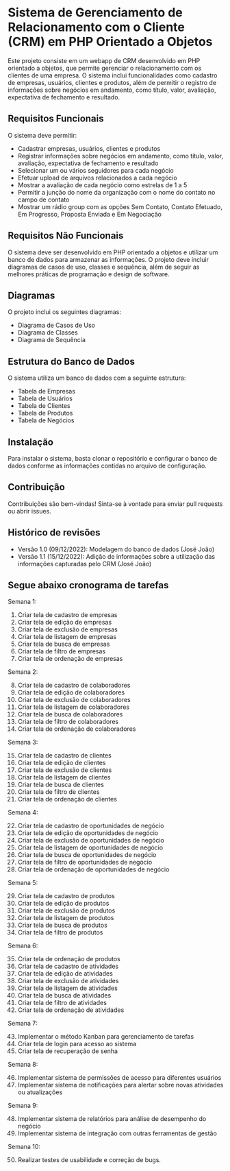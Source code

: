 # Sistema de Gerenciamento de Relacionamento com o Cliente (CRM) em PHP Orientado a Objetos

Este projeto consiste em um webapp de CRM desenvolvido em PHP orientado a objetos, que permite gerenciar o relacionamento com os clientes de uma empresa. O sistema inclui funcionalidades como cadastro de empresas, usuários, clientes e produtos, além de permitir o registro de informações sobre negócios em andamento, como título, valor, avaliação, expectativa de fechamento e resultado.

## Requisitos Funcionais

O sistema deve permitir:

- Cadastrar empresas, usuários, clientes e produtos
- Registrar informações sobre negócios em andamento, como título, valor, avaliação, expectativa de fechamento e resultado
- Selecionar um ou vários seguidores para cada negócio
- Efetuar upload de arquivos relacionados a cada negócio
- Mostrar a avaliação de cada negócio como estrelas de 1 a 5
- Permitir a junção do nome da organização com o nome do contato no campo de contato
- Mostrar um rádio group com as opções Sem Contato, Contato Efetuado, Em Progresso, Proposta Enviada e Em Negociação

## Requisitos Não Funcionais

O sistema deve ser desenvolvido em PHP orientado a objetos e utilizar um banco de dados para armazenar as informações. O projeto deve incluir diagramas de casos de uso, classes e sequência, além de seguir as melhores práticas de programação e design de software.

## Diagramas

O projeto inclui os seguintes diagramas:

- Diagrama de Casos de Uso
- Diagrama de Classes
- Diagrama de Sequência

## Estrutura do Banco de Dados

O sistema utiliza um banco de dados com a seguinte estrutura:

- Tabela de Empresas
- Tabela de Usuários
- Tabela de Clientes
- Tabela de Produtos
- Tabela de Negócios

## Instalação

Para instalar o sistema, basta clonar o repositório e configurar o banco de dados conforme as informações contidas no arquivo de configuração.

## Contribuição

Contribuições são bem-vindas! Sinta-se à vontade para enviar pull requests ou abrir issues.

## Histórico de revisões

- Versão 1.0 (09/12/2022): Modelagem do banco de dados (José João)
- Versão 1.1 (15/12/2022): Adição de informações sobre a utilização das informações capturadas pelo CRM (José João)

## Segue abaixo cronograma de tarefas

Semana 1:

1. Criar tela de cadastro de empresas
2. Criar tela de edição de empresas
3. Criar tela de exclusão de empresas
4. Criar tela de listagem de empresas
5. Criar tela de busca de empresas
6. Criar tela de filtro de empresas
7. Criar tela de ordenação de empresas

Semana 2:

8. Criar tela de cadastro de colaboradores
9. Criar tela de edição de colaboradores
10. Criar tela de exclusão de colaboradores
11. Criar tela de listagem de colaboradores
12. Criar tela de busca de colaboradores
13. Criar tela de filtro de colaboradores
14. Criar tela de ordenação de colaboradores

Semana 3:

15. Criar tela de cadastro de clientes
16. Criar tela de edição de clientes
17. Criar tela de exclusão de clientes
18. Criar tela de listagem de clientes
19. Criar tela de busca de clientes
20. Criar tela de filtro de clientes
21. Criar tela de ordenação de clientes

Semana 4:

22. Criar tela de cadastro de oportunidades de negócio
23. Criar tela de edição de oportunidades de negócio
24. Criar tela de exclusão de oportunidades de negócio
25. Criar tela de listagem de oportunidades de negócio
26. Criar tela de busca de oportunidades de negócio
27. Criar tela de filtro de oportunidades de negócio
28. Criar tela de ordenação de oportunidades de negócio

Semana 5:

29. Criar tela de cadastro de produtos
30. Criar tela de edição de produtos
31. Criar tela de exclusão de produtos
32. Criar tela de listagem de produtos
33. Criar tela de busca de produtos
34. Criar tela de filtro de produtos

Semana 6:

35. Criar tela de ordenação de produtos
36. Criar tela de cadastro de atividades
37. Criar tela de edição de atividades
38. Criar tela de exclusão de atividades
39. Criar tela de listagem de atividades
40. Criar tela de busca de atividades
41. Criar tela de filtro de atividades
42. Criar tela de ordenação de atividades

Semana 7:

43. Implementar o método Kanban para gerenciamento de tarefas
44. Criar tela de login para acesso ao sistema
45. Criar tela de recuperação de senha

Semana 8:

46. Implementar sistema de permissões de acesso para diferentes usuários
47. Implementar sistema de notificações para alertar sobre novas atividades ou atualizações

Semana 9:

48. Implementar sistema de relatórios para análise de desempenho do negócio
49. Implementar sistema de integração com outras ferramentas de gestão

Semana 10:

50. Realizar testes de usabilidade e correção de bugs.
